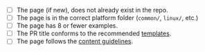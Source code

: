 <!-- Thank you for sending a PR! -->
<!-- Please perform the following checks and mark all the boxes accordingly. -->
<!-- You can remove the checklist items that don't apply to your PR. -->

- [ ] The page (if new), does not already exist in the repo.
- [ ] The page is in the correct platform folder (`common/`, `linux/`, etc.)
- [ ] The page has 8 or fewer examples.
- [ ] The PR title conforms to the recommended [templates](../blob/master/CONTRIBUTING.md#commit-message).
- [ ] The page follows the [content guidelines](../blob/master/CONTRIBUTING.md#guidelines).
